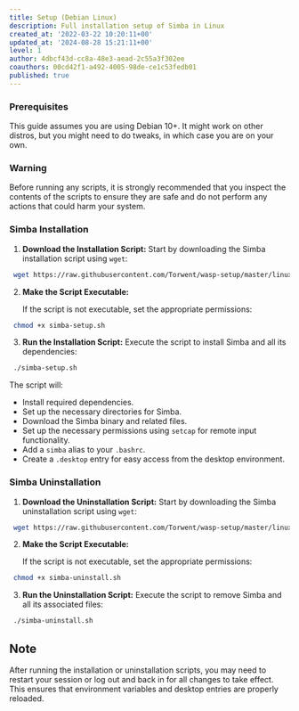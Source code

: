 ```yaml
---
title: Setup (Debian Linux)
description: Full installation setup of Simba in Linux
created_at: '2022-03-22 10:20:11+00'
updated_at: '2024-08-28 15:21:11+00'
level: 1
author: 4dbcf43d-cc8a-48e3-aead-2c55a3f302ee
coauthors: 00cd42f1-a492-4005-98de-ce1c53fedb01
published: true
---
```


### Prerequisites

This guide assumes you are using Debian 10+. It might work on other distros, but you might need to do tweaks, in which case you are on your own.

### Warning

Before running any scripts, it is strongly recommended that you inspect the contents of the scripts to ensure they are safe and do not perform any actions that could harm your system. 

### Simba Installation 

1. **Download the Installation Script:**
   Start by downloading the Simba installation script using `wget`:
  ```bash
   wget https://raw.githubusercontent.com/Torwent/wasp-setup/master/linux/simba-setup.sh
  ```
2. **Make the Script Executable:**

   If the script is not executable, set the appropriate permissions:

  ```bash
   chmod +x simba-setup.sh
  ```
3. **Run the Installation Script:**
   Execute the script to install Simba and all its dependencies:

  ```bash
   ./simba-setup.sh
  ```

   The script will:
   - Install required dependencies.
   - Set up the necessary directories for Simba.
   - Download the Simba binary and related files.
   - Set up the necessary permissions using `setcap` for remote input functionality.
   - Add a `simba` alias to your `.bashrc`.
   - Create a `.desktop` entry for easy access from the desktop environment.

### Simba Uninstallation 

1. **Download the Uninstallation Script:**
   Start by downloading the Simba uninstallation script using `wget`:

  ```bash
   wget https://raw.githubusercontent.com/Torwent/wasp-setup/master/linux/simba-uninstall.sh
  ```

2. **Make the Script Executable:**

   If the script is not executable, set the appropriate permissions:

  ```bash
   chmod +x simba-uninstall.sh
  ```

3. **Run the Uninstallation Script:**
   Execute the script to remove Simba and all its associated files:

  ```bash
   ./simba-uninstall.sh
  ```

## Note

After running the installation or uninstallation scripts, you may need to restart your session or log out and back in for all changes to take effect. This ensures that environment variables and desktop entries are properly reloaded.
